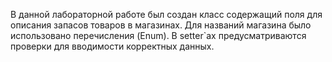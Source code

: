 В данной лабораторной работе был создан класс содержащий поля для описания запасов товаров в магазинах. Для названий магазина было использовано
перечисления (Enum). В setter`ах предусматриваются проверки для вводимости корректных данных. 
